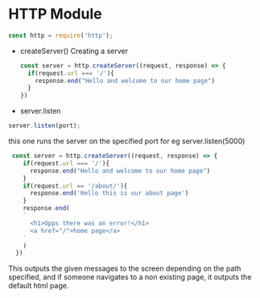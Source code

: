 # HTTP Module

```js
const http = require('http');
```

* createServer() Creating a server
  ```js
  const server = http.createServer((request, response) => {
    if(request.url === '/'){
      response.end("Hello and welcome to our home page")
    }
  })
  ```
* server.listen
```js
server.listen(port);
```
this one runs the server on the specified port for eg server.listen(5000)
```js
 const server = http.createServer((request, response) => {
    if(request.url === '/'){
      response.end("Hello and welcome to our home page")
    }
    if(request.url == '/about/'){
      response.end('Hello this is our about page')
    }
    response.end(
    `
      <h1>Opps there was an error!</h1>
      <a href="/">home page</a>
    `
    )
  })
```
This outputs the given messages to the screen depending on the path specified, and if someone navigates to a non existing page, it outputs the default html page.
